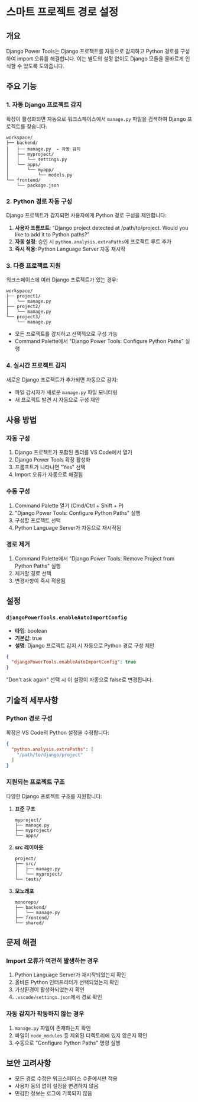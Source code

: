 # 스마트 프로젝트 경로 설정

## 개요

Django Power Tools는 Django 프로젝트를 자동으로 감지하고 Python 경로를 구성하여 import 오류를 해결합니다. 이는 별도의 설정 없이도 Django 모듈을 올바르게 인식할 수 있도록 도와줍니다.

## 주요 기능

### 1. 자동 Django 프로젝트 감지

확장이 활성화되면 자동으로 워크스페이스에서 `manage.py` 파일을 검색하여 Django 프로젝트를 찾습니다.

```
workspace/
├── backend/
│   ├── manage.py  ← 자동 감지
│   ├── myproject/
│   │   └── settings.py
│   └── apps/
│       └── myapp/
│           └── models.py
└── frontend/
    └── package.json
```

### 2. Python 경로 자동 구성

Django 프로젝트가 감지되면 사용자에게 Python 경로 구성을 제안합니다:

1. **사용자 프롬프트**: "Django project detected at /path/to/project. Would you like to add it to Python paths?"
2. **자동 설정**: 승인 시 `python.analysis.extraPaths`에 프로젝트 루트 추가
3. **즉시 적용**: Python Language Server 자동 재시작

### 3. 다중 프로젝트 지원

워크스페이스에 여러 Django 프로젝트가 있는 경우:

```
workspace/
├── project1/
│   └── manage.py
├── project2/
│   └── manage.py
└── project3/
    └── manage.py
```

- 모든 프로젝트를 감지하고 선택적으로 구성 가능
- Command Palette에서 "Django Power Tools: Configure Python Paths" 실행

### 4. 실시간 프로젝트 감지

새로운 Django 프로젝트가 추가되면 자동으로 감지:

- 파일 감시자가 새로운 `manage.py` 파일 모니터링
- 새 프로젝트 발견 시 자동으로 구성 제안

## 사용 방법

### 자동 구성

1. Django 프로젝트가 포함된 폴더를 VS Code에서 열기
2. Django Power Tools 확장 활성화
3. 프롬프트가 나타나면 "Yes" 선택
4. Import 오류가 자동으로 해결됨

### 수동 구성

1. Command Palette 열기 (Cmd/Ctrl + Shift + P)
2. "Django Power Tools: Configure Python Paths" 실행
3. 구성할 프로젝트 선택
4. Python Language Server가 자동으로 재시작됨

### 경로 제거

1. Command Palette에서 "Django Power Tools: Remove Project from Python Paths" 실행
2. 제거할 경로 선택
3. 변경사항이 즉시 적용됨

## 설정

### `djangoPowerTools.enableAutoImportConfig`

- **타입**: boolean
- **기본값**: true
- **설명**: Django 프로젝트 감지 시 자동으로 Python 경로 구성 제안

```json
{
  "djangoPowerTools.enableAutoImportConfig": true
}
```

"Don't ask again" 선택 시 이 설정이 자동으로 false로 변경됩니다.

## 기술적 세부사항

### Python 경로 구성

확장은 VS Code의 Python 설정을 수정합니다:

```json
{
  "python.analysis.extraPaths": [
    "/path/to/django/project"
  ]
}
```

### 지원되는 프로젝트 구조

다양한 Django 프로젝트 구조를 지원합니다:

1. **표준 구조**
   ```
   myproject/
   ├── manage.py
   ├── myproject/
   └── apps/
   ```

2. **src 레이아웃**
   ```
   project/
   ├── src/
   │   ├── manage.py
   │   └── myproject/
   └── tests/
   ```

3. **모노레포**
   ```
   monorepo/
   ├── backend/
   │   └── manage.py
   ├── frontend/
   └── shared/
   ```

## 문제 해결

### Import 오류가 여전히 발생하는 경우

1. Python Language Server가 재시작되었는지 확인
2. 올바른 Python 인터프리터가 선택되었는지 확인
3. 가상환경이 활성화되었는지 확인
4. `.vscode/settings.json`에서 경로 확인

### 자동 감지가 작동하지 않는 경우

1. `manage.py` 파일이 존재하는지 확인
2. 파일이 `node_modules` 등 제외된 디렉토리에 있지 않은지 확인
3. 수동으로 "Configure Python Paths" 명령 실행

## 보안 고려사항

- 모든 경로 수정은 워크스페이스 수준에서만 적용
- 사용자 동의 없이 설정을 변경하지 않음
- 민감한 정보는 로그에 기록되지 않음
